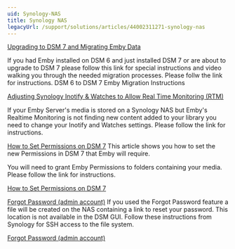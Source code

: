 ```yaml
---
uid: Synology-NAS
title: Synology NAS
legacyUrl: /support/solutions/articles/44002311271-synology-nas
---
```


[Upgrading to DSM 7 and Migrating Emby Data](https://emby.media/community/index.php?/topic/99745-dsm-6-to-dsm-7-emby-migration-instructions/)

If you had Emby installed on DSM 6 and just installed DSM 7 or are about to upgrade to DSM 7 please follow this link for special instructions and video walking you through the needed migration processes. Please follw the link for instructions.
DSM 6 to DSM 7 Emby Migration Instructions



[Adjusting Synology Inotify & Watches to Allow Real Time Monitoring (RTM)](https://emby.media/community/index.php?/topic/106276-fix-for-rtm-not-working-caused-by-limited-inotify-instanceswatches/#comment-1118343)

If your Emby Server's media is stored on a Synology NAS but Emby's Realtime Monitoring is not finding new content added to your library you need to change your Inotify and Watches settings.  Please follow the link for instructions.


[How to Set Permissions on DSM 7](https://support.emby.media/a/solutions/articles/44002313183)
This article shows you how to set the new Permissions in DSM 7 that Emby will require.

You will need to grant Emby Permissions to folders containing your media.
Please follow the link for instructions.

[How to Set Permissions on DSM 7](https://support.emby.media/a/solutions/articles/44002313183)


[Forgot Password (admin account)](https://kb.synology.com/en-global/DSM/tutorial/How_to_login_to_DSM_with_root_permission_via_SSH_Telnet)
If you used the Forgot Password feature a file will be created on the NAS containing a link to reset your password. This location is not available in the DSM GUI.  Follow these instructions from Synology for SSH access to the file system.

[Forgot Password (admin account)](https://kb.synology.com/en-global/DSM/tutorial/How_to_login_to_DSM_with_root_permission_via_SSH_Telnet)